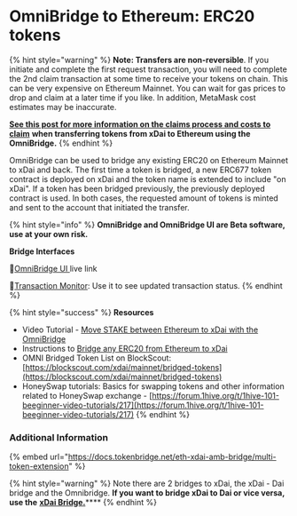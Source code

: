 # OmniBridge to Ethereum: ERC20 tokens



{% hint style="warning" %}
**Note: Transfers are non-reversible**. If you initiate and complete the first request transaction, you will need to complete the 2nd claim transaction at some time to receive your tokens on chain. This can be very expensive on Ethereum Mainnet. You can wait for gas prices to drop and claim at a later time if you like. In addition, MetaMask cost estimates may be inaccurate.   
  
[**See this post for more information on the claims process and costs to claim**](https://forum.poa.network/t/request-and-claim-to-transfer-assets-from-xdai-chain/4495) **when transferring tokens from xDai to Ethereum using the OmniBridge.**
{% endhint %}

OmniBridge can be used to bridge any existing ERC20 on Ethereum Mainnet to xDai and back. The first time a token is bridged, a new ERC677 token contract is deployed on xDai and the token name is extended to include "on xDai". If a token has been bridged previously, the previously deployed contract is used. In both cases, the requested amount of tokens is minted and sent to the account that initiated the transfer.

{% hint style="info" %}
**OmniBridge and OmniBridge UI are Beta software, use at your own risk.**

**Bridge Interfaces**

🌉[OmniBridge UI ](https://omni.xdaichain.com/)live link  
  
🌉[Transaction Monitor](https://alm-xdai.herokuapp.com/): Use it to see updated transaction status.
{% endhint %}

{% hint style="success" %}
**Resources**

* Video Tutorial - [Move STAKE between Ethereum to xDai with the OmniBridge](https://youtu.be/qbuBqur9lcE)
* Instructions to [Bridge any ERC20 from Ethereum to xDai](https://docs.tokenbridge.net/eth-xdai-amb-bridge/multi-token-extension/ui-to-transfer-tokens/transfer-erc20)
* OMNI Bridged Token List on BlockScout: [https://blockscout.com/xdai/mainnet/bridged-tokens](https://blockscout.com/xdai/mainnet/bridged-tokens)
* HoneySwap tutorials: Basics for swapping tokens and other information related to HoneySwap exchange - [https://forum.1hive.org/t/1hive-101-beeginner-video-tutorials/217](https://forum.1hive.org/t/1hive-101-beeginner-video-tutorials/217)
{% endhint %}

### Additional Information

{% embed url="https://docs.tokenbridge.net/eth-xdai-amb-bridge/multi-token-extension" %}

{% hint style="warning" %}
Note there are 2 bridges to xDai, the xDai - Dai bridge and the Omnibridge. **If you want to bridge xDai to Dai or vice versa, use the** [**xDai Bridge.**](converting-xdai-via-bridge/)\*\*\*\*
{% endhint %}

